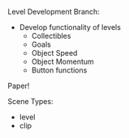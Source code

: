 Level Development Branch:
- Develop functionality of levels
  + Collectibles
  + Goals
  + Object Speed
  + Object Momentum
  + Button functions

Paper!

Scene Types:
- level
- clip
